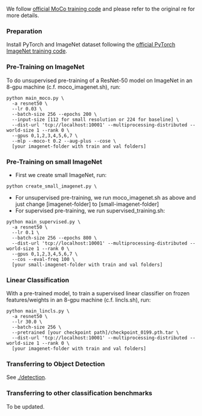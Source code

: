 We follow [official MoCo training code](https://github.com/facebookresearch/moco) and please refer to the original re for more details.

### Preparation

Install PyTorch and ImageNet dataset following the [official PyTorch ImageNet training code](https://github.com/pytorch/examples/tree/master/imagenet).


### Pre-Training on ImageNet

To do unsupervised pre-training of a ResNet-50 model on ImageNet in an 8-gpu machine (c.f. moco_imagenet.sh), run:
```
python main_moco.py \
  -a resnet50 \
  --lr 0.03 \
  --batch-size 256 --epochs 200 \
  --input-size [112 for small resolution or 224 for baseline] \
  --dist-url 'tcp://localhost:10001' --multiprocessing-distributed --world-size 1 --rank 0 \
  --gpus 0,1,2,3,4,5,6,7 \
  --mlp --moco-t 0.2 --aug-plus --cose \
  [your imagenet-folder with train and val folders]
```
### Pre-Training on small ImageNet

- First we create small ImageNet, run:

```
python create_small_imagenet.py \
```
- For unsupervised pre-training, we run moco_imagenet.sh as above and just change [imagenet-folder] to [small-imagenet-folder]
- For supervised pre-training, we run supervised_training.sh:
```
python main_supervised.py \
  -a resnet50 \
  --lr 0.1 \
  --batch-size 256 --epochs 800 \
  --dist-url 'tcp://localhost:10001' --multiprocessing-distributed --world-size 1 --rank 0 \
  --gpus 0,1,2,3,4,5,6,7 \
  --cos --eval-freq 100 \
  [your small-imagenet-folder with train and val folders]
```

### Linear Classification

With a pre-trained model, to train a supervised linear classifier on frozen features/weights in an 8-gpu machine (c.f. lincls.sh), run:
```
python main_lincls.py \
  -a resnet50 \
  --lr 30.0 \
  --batch-size 256 \
  --pretrained [your checkpoint path]/checkpoint_0199.pth.tar \
  --dist-url 'tcp://localhost:10001' --multiprocessing-distributed --world-size 1 --rank 0 \
  [your imagenet-folder with train and val folders]
```

### Transferring to Object Detection

See [./detection](detection).

### Transferring to other classification benchmarks

To be updated.